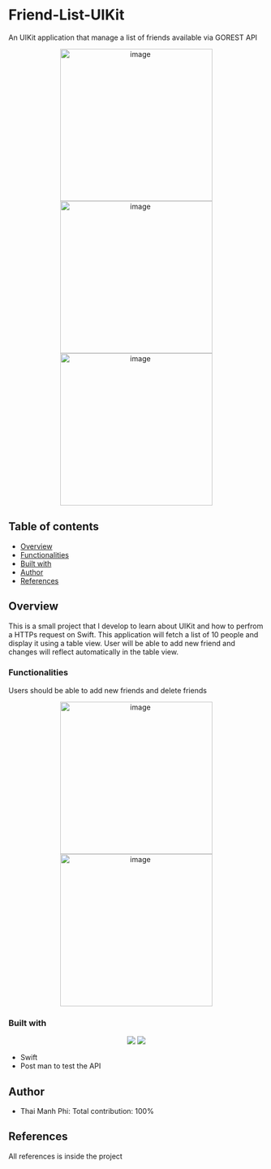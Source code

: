 # Friend-List-UIKit
An UIKit application that manage a list of friends available via GOREST API

<p align="center">
  <img width="300" alt="image" src="https://user-images.githubusercontent.com/71892904/225554077-d49ad1d3-f914-48ce-b821-2e3fd025e366.png">
  <img width="300" alt="image" src="https://user-images.githubusercontent.com/71892904/225554112-23b0af6a-ed2f-4c43-bcfb-a278e1bfc626.png">
  <img width="300" alt="image" src="https://user-images.githubusercontent.com/71892904/225554189-1be53e55-d057-47b8-b5a7-3917a5e5e59d.png">
</p>

## Table of contents

- [Overview](#overview)
- [Functionalities](#Functionalities)
- [Built with](#built-with)
- [Author](#author)
- [References](#References)


## Overview

This is a small project that I develop to learn about UIKit and how to perfrom a HTTPs request on Swift. This application will fetch a list of 10 people and display it using a table view. User will be able to add new friend and changes will reflect automatically in the table view.

### Functionalities

Users should be able to add new friends and delete friends
<p align="center">
  <img width="300" alt="image" src="https://user-images.githubusercontent.com/71892904/225554112-23b0af6a-ed2f-4c43-bcfb-a278e1bfc626.png">
  <img width="300" alt="image" src="https://user-images.githubusercontent.com/71892904/225554189-1be53e55-d057-47b8-b5a7-3917a5e5e59d.png">
 </p>


### Built with

<p align="center">
  <img src="https://skillicons.dev/icons?i=swift" />
  <img src="https://skillicons.dev/icons?i=postman">
</p>

- Swift
- Post man to test the API

## Author
- Thai Manh Phi: Total contribution: 100%

## References
All references is inside the project

